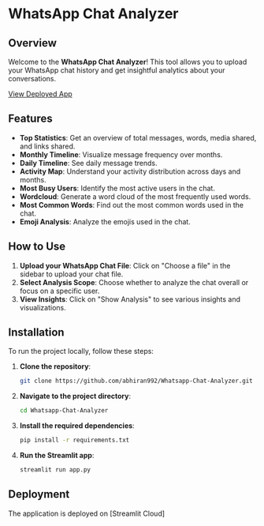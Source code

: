 # WhatsApp Chat Analyzer

## Overview

Welcome to the **WhatsApp Chat Analyzer**! This tool allows you to upload your WhatsApp chat history and get insightful analytics about your conversations.

[View Deployed App](https://abhiran992-whatsapp-chat-analyzer-app-ruvchs.streamlit.app/)

## Features

- **Top Statistics**: Get an overview of total messages, words, media shared, and links shared.
- **Monthly Timeline**: Visualize message frequency over months.
- **Daily Timeline**: See daily message trends.
- **Activity Map**: Understand your activity distribution across days and months.
- **Most Busy Users**: Identify the most active users in the chat.
- **Wordcloud**: Generate a word cloud of the most frequently used words.
- **Most Common Words**: Find out the most common words used in the chat.
- **Emoji Analysis**: Analyze the emojis used in the chat.

## How to Use

1. **Upload your WhatsApp Chat File**: Click on "Choose a file" in the sidebar to upload your chat file.
2. **Select Analysis Scope**: Choose whether to analyze the chat overall or focus on a specific user.
3. **View Insights**: Click on "Show Analysis" to see various insights and visualizations.

## Installation

To run the project locally, follow these steps:

1. **Clone the repository**:
    ```bash
    git clone https://github.com/abhiran992/Whatsapp-Chat-Analyzer.git
    ```

2. **Navigate to the project directory**:
    ```bash
    cd Whatsapp-Chat-Analyzer
    ```

3. **Install the required dependencies**:
    ```bash
    pip install -r requirements.txt
    ```

4. **Run the Streamlit app**:
    ```bash
    streamlit run app.py
    ```

## Deployment

The application is deployed on [Streamlit Cloud]



